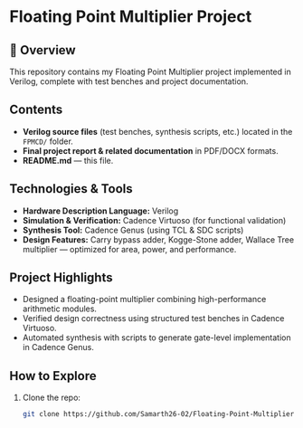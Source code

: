 # Floating Point Multiplier Project

## 📝 Overview
This repository contains my Floating Point Multiplier project implemented in Verilog, complete with test benches and project documentation.

##  Contents
- **Verilog source files** (test benches, synthesis scripts, etc.) located in the `FPMCD/` folder.
- **Final project report & related documentation** in PDF/DOCX formats.
- **README.md** — this file.

##  Technologies & Tools
- **Hardware Description Language:** Verilog
- **Simulation & Verification:** Cadence Virtuoso (for functional validation)
- **Synthesis Tool:** Cadence Genus (using TCL & SDC scripts)
- **Design Features:** Carry bypass adder, Kogge-Stone adder, Wallace Tree multiplier — optimized for area, power, and performance.

##  Project Highlights
- Designed a floating-point multiplier combining high-performance arithmetic modules.
- Verified design correctness using structured test benches in Cadence Virtuoso.
- Automated synthesis with scripts to generate gate-level implementation in Cadence Genus.

##  How to Explore
1. Clone the repo:
   ```bash
   git clone https://github.com/Samarth26-02/Floating-Point-Multiplier.git
